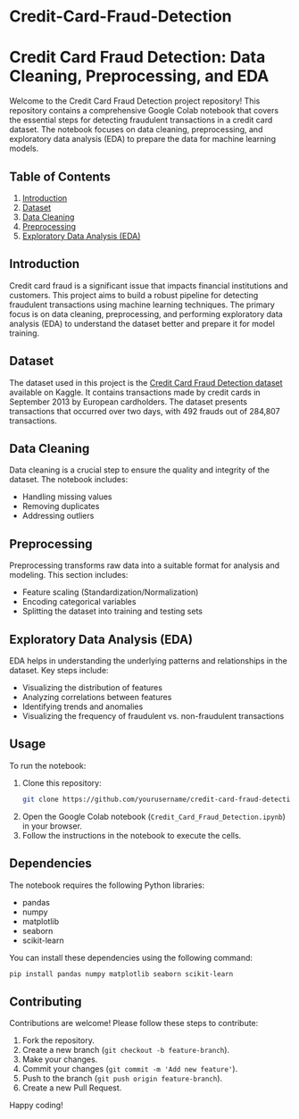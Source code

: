 # Credit-Card-Fraud-Detection

# Credit Card Fraud Detection: Data Cleaning, Preprocessing, and EDA

Welcome to the Credit Card Fraud Detection project repository! This repository contains a comprehensive Google Colab notebook that covers the essential steps for detecting fraudulent transactions in a credit card dataset. The notebook focuses on data cleaning, preprocessing, and exploratory data analysis (EDA) to prepare the data for machine learning models.

## Table of Contents

1. [Introduction](#introduction)
2. [Dataset](#dataset)
3. [Data Cleaning](#data-cleaning)
4. [Preprocessing](#preprocessing)
5. [Exploratory Data Analysis (EDA)](#exploratory-data-analysis-eda)

## Introduction

Credit card fraud is a significant issue that impacts financial institutions and customers. This project aims to build a robust pipeline for detecting fraudulent transactions using machine learning techniques. The primary focus is on data cleaning, preprocessing, and performing exploratory data analysis (EDA) to understand the dataset better and prepare it for model training.

## Dataset

The dataset used in this project is the [Credit Card Fraud Detection dataset](https://www.kaggle.com/mlg-ulb/creditcardfraud) available on Kaggle. It contains transactions made by credit cards in September 2013 by European cardholders. The dataset presents transactions that occurred over two days, with 492 frauds out of 284,807 transactions.

## Data Cleaning

Data cleaning is a crucial step to ensure the quality and integrity of the dataset. The notebook includes:
- Handling missing values
- Removing duplicates
- Addressing outliers

## Preprocessing

Preprocessing transforms raw data into a suitable format for analysis and modeling. This section includes:
- Feature scaling (Standardization/Normalization)
- Encoding categorical variables
- Splitting the dataset into training and testing sets

## Exploratory Data Analysis (EDA)

EDA helps in understanding the underlying patterns and relationships in the dataset. Key steps include:
- Visualizing the distribution of features
- Analyzing correlations between features
- Identifying trends and anomalies
- Visualizing the frequency of fraudulent vs. non-fraudulent transactions

## Usage

To run the notebook:

1. Clone this repository:
   ```bash
   git clone https://github.com/yourusername/credit-card-fraud-detection.git
   ```
2. Open the Google Colab notebook (`Credit_Card_Fraud_Detection.ipynb`) in your browser.
3. Follow the instructions in the notebook to execute the cells.

## Dependencies

The notebook requires the following Python libraries:
- pandas
- numpy
- matplotlib
- seaborn
- scikit-learn

You can install these dependencies using the following command:
```bash
pip install pandas numpy matplotlib seaborn scikit-learn
```

## Contributing

Contributions are welcome! Please follow these steps to contribute:
1. Fork the repository.
2. Create a new branch (`git checkout -b feature-branch`).
3. Make your changes.
4. Commit your changes (`git commit -m 'Add new feature'`).
5. Push to the branch (`git push origin feature-branch`).
6. Create a new Pull Request.



Happy coding!
